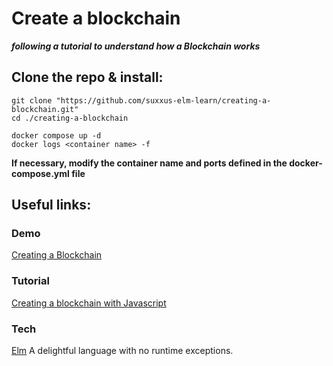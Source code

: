# Create a blockchain

**_following a tutorial to understand how a Blockchain works_**

## Clone the repo & install:

```
git clone "https://github.com/suxxus-elm-learn/creating-a-blockchain.git"
cd ./creating-a-blockchain

docker compose up -d
docker logs <container name> -f

```

**If necessary, modify the container name and ports defined in the docker-compose.yml file**

## Useful links:

### Demo

[Creating a Blockchain](https://suxxus.github.io/studies/creating-a-blockchain/)

### Tutorial

[Creating a blockchain with Javascript](https://www.youtube.com/watch?v=zVqczFZr124)

### Tech

[Elm](https://elm-lang.org/) A delightful language with no runtime exceptions.
